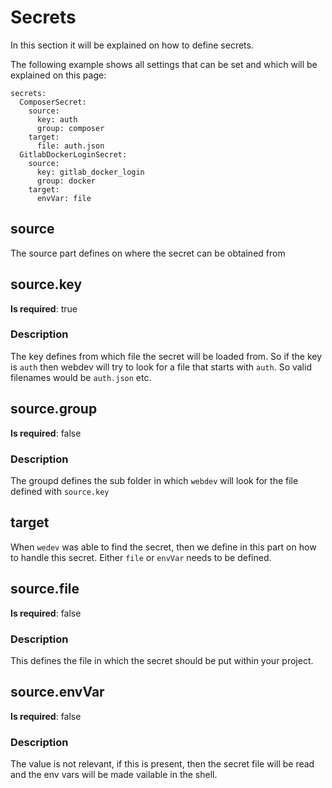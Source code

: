 # Secrets

In this section it will be explained on how to define secrets.

The following example shows all settings that can be set and which will be explained on this page:

```yaml:line-numbers {1}
secrets:
  ComposerSecret:
    source:
      key: auth
      group: composer
    target:
      file: auth.json
  GitlabDockerLoginSecret:
    source:
      key: gitlab_docker_login
      group: docker
    target:
      envVar: file
```

## source

The source part defines on where the secret can be obtained from

## source.key

**Is required**: true

### Description
The key defines from which file the secret will be loaded from. So if the key is `auth` then webdev will try to look for a file that starts with `auth`. So valid filenames would be `auth.json` etc. 

## source.group

**Is required**: false

### Description
The groupd defines the sub folder in which `webdev` will look for the file defined with `source.key`

## target

When `wedev` was able to find the secret, then we define in this part on how to handle this secret. Either `file` or `envVar` needs to be defined.

## source.file

**Is required**: false

### Description
This defines the file in which the secret should be put within your project.

## source.envVar

**Is required**: false

### Description
The value is not relevant, if this is present, then the secret file will be read and the env vars will be made vailable in the shell.